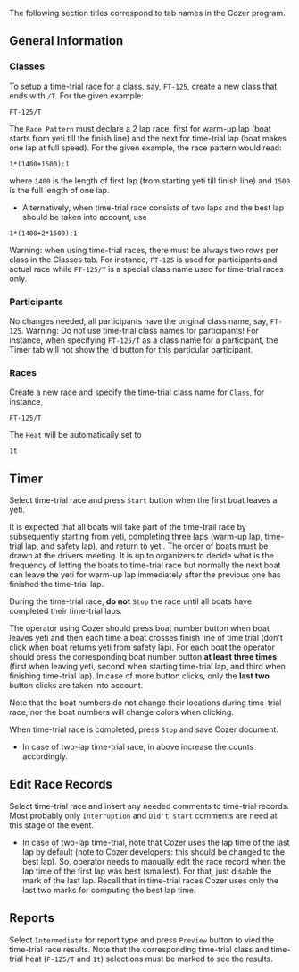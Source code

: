 The following section titles correspond to tab names in the Cozer program.

## General Information ##
### Classes ###
To setup a time-trial race for a class, say, `FT-125`, create a new class that ends with `/T`. For the given example:
```
FT-125/T
```
The `Race Pattern` must declare a 2 lap race, first for warm-up lap (boat starts from yeti till the finish line) and the next for time-trial lap (boat makes one lap at full speed).
For the given example, the race pattern would read:
```
1*(1400+1500):1
```
where `1400` is the length of first lap (from starting yeti till finish line)
and `1500` is the full length of one lap.

  * Alternatively, when time-trial race consists of two laps and the best lap should be taken into account, use
```
1*(1400+2*1500):1
```

Warning: when using time-trial races, there must be always two rows per class in the Classes tab. For instance, `FT-125` is used for participants and actual race while `FT-125/T` is a special class name used for time-trial races only.

### Participants ###
No changes needed, all participants have the original class name, say, `FT-125`. Warning: Do not use time-trial class names for participants! For instance, when specifying `FT-125/T` as a class name for a participant, the Timer tab will not show the Id button for this particular participant.

### Races ###
Create a new race and specify the time-trial class name for `Class`, for instance,
```
FT-125/T
```
The `Heat` will be automatically set to
```
1t
```

## Timer ##
Select time-trial race and press `Start` button when the first boat leaves a yeti.

It is expected that all boats will take part of the time-trail race by subsequently starting from yeti, completing three laps (warm-up lap, time-trial lap, and safety lap), and return to yeti. The order of boats must be drawn at the drivers meeting. It is up to organizers to decide what is the frequency of letting the boats to time-trial race but normally the next boat can leave the yeti for warm-up lap immediately after the previous one has finished the time-trial lap.

During the time-trial race, **do not** `Stop` the race until all boats have completed their time-trial laps.

The operator using Cozer should press boat number button when boat leaves yeti and then each time a boat crosses finish line of time trial (don't click when boat returns yeti from safety lap). For each boat the operator should press the corresponding boat number button **at least three times** (first when leaving yeti, second when starting time-trial lap, and third when finishing time-trial lap). In case of more button clicks, only the **last two** button clicks are taken into account.

Note that the boat numbers do not change their locations during time-trial race, nor the boat numbers will change colors when clicking.

When time-trial race is completed, press `Stop` and save Cozer document.

  * In case of two-lap time-trial race, in above increase the counts accordingly.


## Edit Race Records ##

Select time-trial race and insert any needed comments to time-trial records.
Most probably only `Interruption` and `Did't start` comments are need at this stage of the event.

  * In case of two-lap time-trial, note that Cozer uses the lap time of the last lap by default (note to Cozer developers: this should be changed to the best lap). So, operator needs to manually edit the race record when the lap time of the first lap was best (smallest). For that, just disable the mark of the last lap. Recall that in time-trial races Cozer uses only the last two marks for computing the best lap time.

## Reports ##

Select `Intermediate` for report type and press `Preview` button to vied the time-trial race results. Note that the corresponding time-trial class and time-trial heat (`F-125/T` and `1t`) selections must be marked to see the results.
